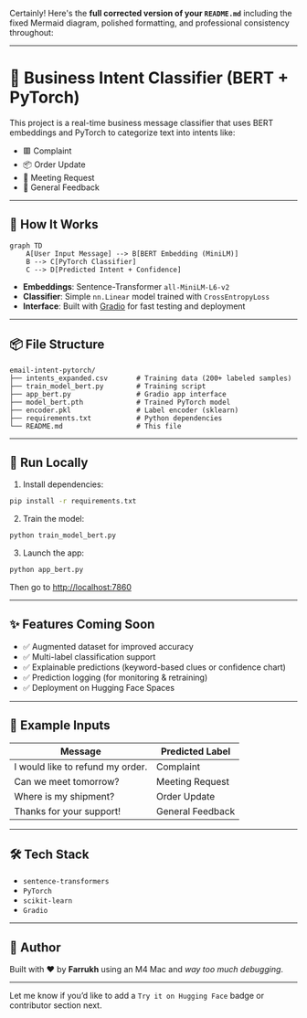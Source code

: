 Certainly! Here's the **full corrected version of your `README.md`** including the fixed Mermaid diagram, polished formatting, and professional consistency throughout:

---

# 📧 Business Intent Classifier (BERT + PyTorch)

This project is a real-time business message classifier that uses BERT embeddings and PyTorch to categorize text into intents like:

* 🟥 Complaint
* 📦 Order Update
* 📅 Meeting Request
* 💬 General Feedback

---

## 🧠 How It Works

```mermaid
graph TD
    A[User Input Message] --> B[BERT Embedding (MiniLM)]
    B --> C[PyTorch Classifier]
    C --> D[Predicted Intent + Confidence]
```

* **Embeddings**: Sentence-Transformer `all-MiniLM-L6-v2`
* **Classifier**: Simple `nn.Linear` model trained with `CrossEntropyLoss`
* **Interface**: Built with [Gradio](https://gradio.app/) for fast testing and deployment

---

## 📦 File Structure

```
email-intent-pytorch/
├── intents_expanded.csv       # Training data (200+ labeled samples)
├── train_model_bert.py        # Training script
├── app_bert.py                # Gradio app interface
├── model_bert.pth             # Trained PyTorch model
├── encoder.pkl                # Label encoder (sklearn)
├── requirements.txt           # Python dependencies
└── README.md                  # This file
```

---

## 🚀 Run Locally

1. Install dependencies:

```bash
pip install -r requirements.txt
```

2. Train the model:

```bash
python train_model_bert.py
```

3. Launch the app:

```bash
python app_bert.py
```

Then go to [http://localhost:7860](http://localhost:7860)

---

## ✨ Features Coming Soon

* ✅ Augmented dataset for improved accuracy
* ✅ Multi-label classification support
* ✅ Explainable predictions (keyword-based clues or confidence chart)
* ✅ Prediction logging (for monitoring & retraining)
* ✅ Deployment on Hugging Face Spaces

---

## 🧠 Example Inputs

| Message                          | Predicted Label  |
| -------------------------------- | ---------------- |
| I would like to refund my order. | Complaint        |
| Can we meet tomorrow?            | Meeting Request  |
| Where is my shipment?            | Order Update     |
| Thanks for your support!         | General Feedback |

---

## 🛠 Tech Stack

* `sentence-transformers`
* `PyTorch`
* `scikit-learn`
* `Gradio`

---

## 🤝 Author

Built with ❤️ by **Farrukh** using an M4 Mac and *way too much debugging*.

---

Let me know if you’d like to add a `Try it on Hugging Face` badge or contributor section next.
